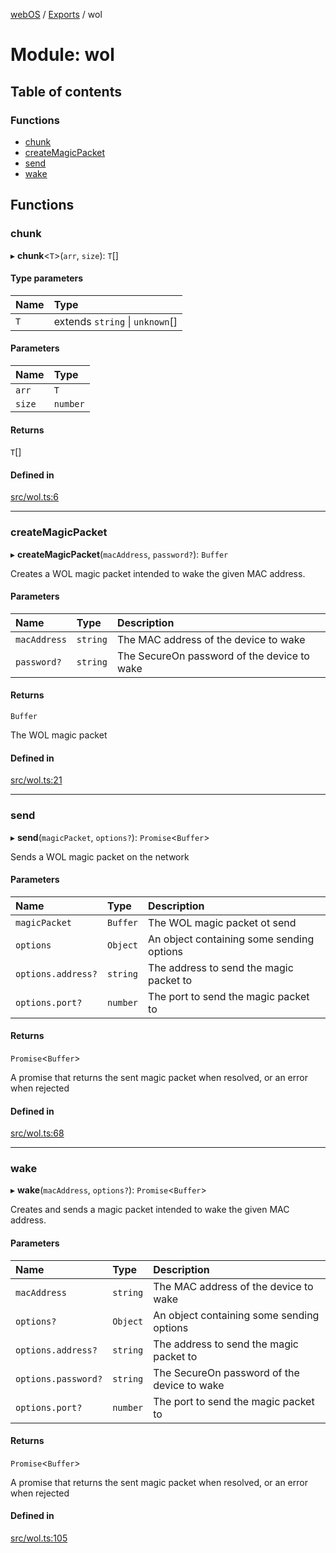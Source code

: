 [webOS](../README.md) / [Exports](../modules.md) / wol

# Module: wol

## Table of contents

### Functions

- [chunk](wol.md#chunk)
- [createMagicPacket](wol.md#createmagicpacket)
- [send](wol.md#send)
- [wake](wol.md#wake)

## Functions

### chunk

▸ **chunk**<`T`\>(`arr`, `size`): `T`[]

#### Type parameters

| Name | Type |
| :------ | :------ |
| `T` | extends `string` \| `unknown`[] |

#### Parameters

| Name | Type |
| :------ | :------ |
| `arr` | `T` |
| `size` | `number` |

#### Returns

`T`[]

#### Defined in

[src/wol.ts:6](https://github.com/Dabolus/webos-tv/blob/7abb5c9/src/wol.ts#L6)

___

### createMagicPacket

▸ **createMagicPacket**(`macAddress`, `password?`): `Buffer`

Creates a WOL magic packet intended to wake the given MAC address.

#### Parameters

| Name | Type | Description |
| :------ | :------ | :------ |
| `macAddress` | `string` | The MAC address of the device to wake |
| `password?` | `string` | The SecureOn password of the device to wake |

#### Returns

`Buffer`

The WOL magic packet

#### Defined in

[src/wol.ts:21](https://github.com/Dabolus/webos-tv/blob/7abb5c9/src/wol.ts#L21)

___

### send

▸ **send**(`magicPacket`, `options?`): `Promise`<`Buffer`\>

Sends a WOL magic packet on the network

#### Parameters

| Name | Type | Description |
| :------ | :------ | :------ |
| `magicPacket` | `Buffer` | The WOL magic packet ot send |
| `options` | `Object` | An object containing some sending options |
| `options.address?` | `string` | The address to send the magic packet to |
| `options.port?` | `number` | The port to send the magic packet to |

#### Returns

`Promise`<`Buffer`\>

A promise that returns the sent magic packet when resolved, or an error when rejected

#### Defined in

[src/wol.ts:68](https://github.com/Dabolus/webos-tv/blob/7abb5c9/src/wol.ts#L68)

___

### wake

▸ **wake**(`macAddress`, `options?`): `Promise`<`Buffer`\>

Creates and sends a magic packet intended to wake the given MAC address.

#### Parameters

| Name | Type | Description |
| :------ | :------ | :------ |
| `macAddress` | `string` | The MAC address of the device to wake |
| `options?` | `Object` | An object containing some sending options |
| `options.address?` | `string` | The address to send the magic packet to |
| `options.password?` | `string` | The SecureOn password of the device to wake |
| `options.port?` | `number` | The port to send the magic packet to |

#### Returns

`Promise`<`Buffer`\>

A promise that returns the sent magic packet when resolved, or an error when rejected

#### Defined in

[src/wol.ts:105](https://github.com/Dabolus/webos-tv/blob/7abb5c9/src/wol.ts#L105)

